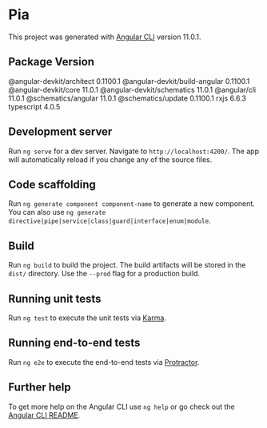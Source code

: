 # Pia

This project was generated with [Angular CLI](https://github.com/angular/angular-cli) version 11.0.1.


Package                         Version
---------------------------------------------------------
@angular-devkit/architect       0.1100.1
@angular-devkit/build-angular   0.1100.1
@angular-devkit/core            11.0.1
@angular-devkit/schematics      11.0.1
@angular/cli                    11.0.1
@schematics/angular             11.0.1
@schematics/update              0.1100.1
rxjs                            6.6.3
typescript                      4.0.5

## Development server

Run `ng serve` for a dev server. Navigate to `http://localhost:4200/`. The app will automatically reload if you change any of the source files.

## Code scaffolding

Run `ng generate component component-name` to generate a new component. You can also use `ng generate directive|pipe|service|class|guard|interface|enum|module`.

## Build

Run `ng build` to build the project. The build artifacts will be stored in the `dist/` directory. Use the `--prod` flag for a production build.

## Running unit tests

Run `ng test` to execute the unit tests via [Karma](https://karma-runner.github.io).

## Running end-to-end tests

Run `ng e2e` to execute the end-to-end tests via [Protractor](http://www.protractortest.org/).

## Further help

To get more help on the Angular CLI use `ng help` or go check out the [Angular CLI README](https://github.com/angular/angular-cli/blob/master/README.md).
